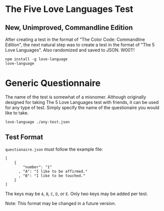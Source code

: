 The Five Love Languages Test
===

New, Unimproved, Commandline Edition
---

After creating a test in the format of "The Color Code: Commandline Edition",
the next natural step was to create a test in the format of "The 5 Love Languages".
Also randomized and saved to JSON. W00T!

    npm install -g love-language
    love-language

Generic Questionnaire
===

The name of the test is somewhat of a misnomer.
Although originally designed for taking The 5 Love Languages test with friends,
it can be used for any type of test.
Simply specify the name of the questionaire you would like to take.

    love-language ./any-test.json

Test Format
---

`questionaire.json` must follow the example file:

    [
        {
            "number": "1"
          , "A": "I like to be affirmed."
          , "B": "I like to be touched."
        }
    ]

The keys may be `A`, `B`, `C`, `D`, or `E`. Only two keys may be added per test.

Note: This format may be changed in a future version.
